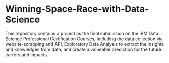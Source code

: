 # Winning-Space-Race-with-Data-Science
This repository contains a project as the final submission on the IBM Data Science Professional Certification Courses, including the data collection via website-scrapping and API, Exploratory Data Analysis to extract the insights and knowledges from data, and create a valueable prediction for the future carrers and impacts.
